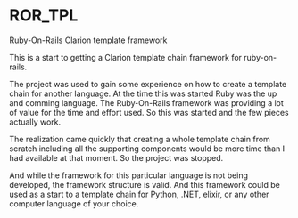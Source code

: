 # ROR_TPL
Ruby-On-Rails Clarion template framework

This is a start to getting a Clarion template chain framework for ruby-on-rails.

The project was used to gain some experience on how to create a template chain for another language. At the time this was started Ruby was the up and comming language. The Ruby-On-Rails framework was providing a lot of value for the time and effort used. So this was started and the few pieces actually work.

The realization came quickly that creating a whole template chain from scratch including all the supporting components would be more time than I had available at that moment. So the project was stopped. 

And while the framework for this particular language is not being developed, the framework structure is valid. And this framework could be used as a start to a template chain for Python, .NET, elixir, or any other computer language of your choice.

